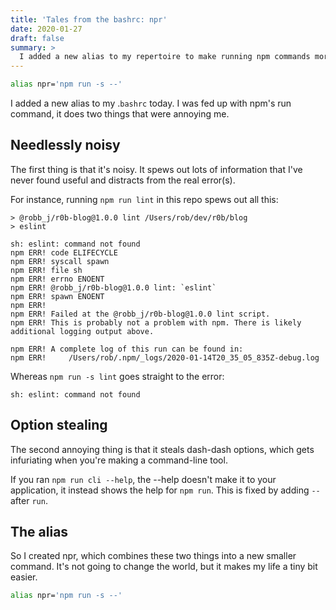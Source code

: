 ```yaml
---
title: 'Tales from the bashrc: npr'
date: 2020-01-27
draft: false
summary: >
  I added a new alias to my repertoire to make running npm commands more usable.
---
```


```bash
alias npr='npm run -s --'
```

I added a new alias to my .`bashrc` today.
I was fed up with npm's run command,
it does two things that were annoying me.

## Needlessly noisy

The first thing is that it's noisy.
It spews out lots of information that I've never found useful
and distracts from the real error(s).

For instance, running `npm run lint` in this repo spews out all this:

```
> @robb_j/r0b-blog@1.0.0 lint /Users/rob/dev/r0b/blog
> eslint

sh: eslint: command not found
npm ERR! code ELIFECYCLE
npm ERR! syscall spawn
npm ERR! file sh
npm ERR! errno ENOENT
npm ERR! @robb_j/r0b-blog@1.0.0 lint: `eslint`
npm ERR! spawn ENOENT
npm ERR!
npm ERR! Failed at the @robb_j/r0b-blog@1.0.0 lint script.
npm ERR! This is probably not a problem with npm. There is likely additional logging output above.

npm ERR! A complete log of this run can be found in:
npm ERR!     /Users/rob/.npm/_logs/2020-01-14T20_35_05_835Z-debug.log
```

Whereas `npm run -s lint` goes straight to the error:

```
sh: eslint: command not found
```

## Option stealing

The second annoying thing is that it steals dash-dash options,
which gets infuriating when you're making a command-line tool.

If you ran `npm run cli --help`, the --help doesn't make it to your application,
it instead shows the help for `npm run`.
This is fixed by adding `--` after `run`.

## The alias

So I created npr, which combines these two things into a new smaller command.
It's not going to change the world, but it makes my life a tiny bit easier.

```bash
alias npr='npm run -s --'
```
